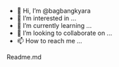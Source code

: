 - 👋 Hi, I’m @bagbangkyara
- 👀 I’m interested in ...
- 🌱 I’m currently learning ...
- 💞️ I’m looking to collaborate on ...
- 📫 How to reach me ...

<!---
bagbangkyara/bagbangkyara is a ✨ special ✨ repository because its `README.md` (this file) appears on your GitHub profile.
You can click the Preview link to take a look at your changes.
--->Readme.md

